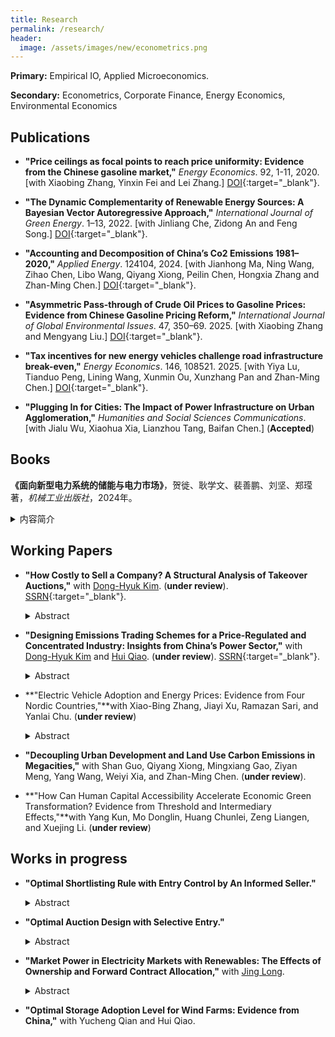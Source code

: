 ```yaml
---
title: Research
permalink: /research/
header:
  image: /assets/images/new/econometrics.png
---
```


**Primary:** Empirical IO, Applied Microeconomics.

**Secondary:** Econometrics, Corporate Finance, Energy Economics, Environmental Economics

## Publications

- **"Price ceilings as focal points to reach price uniformity: Evidence from the Chinese gasoline market,"** <i>Energy Economics</i>. 92, 1-11, 2020. [with Xiaobing Zhang, Yinxin Fei and Lei Zhang.] [DOI](https://doi.org/10.1016/j.eneco.2020.104950){:target="_blank"}.  

- **"The Dynamic Complementarity of Renewable Energy Sources: A Bayesian Vector Autoregressive Approach,"** <i>International Journal of Green Energy</i>. 1–13, 2022. [with Jinliang Che, Zidong An and Feng Song.] [DOI](https://doi.org/10.1080/15435075.2022.2160933){:target="_blank"}.  

- **"Accounting and Decomposition of China’s Co2 Emissions 1981–2020,"** <i>Applied Energy</i>. 124104, 2024. [with Jianhong Ma, Ning Wang, Zihao Chen, Libo Wang, Qiyang Xiong, Peilin Chen, Hongxia Zhang and Zhan-Ming Chen.] [DOI](https://doi.org/10.1016/j.apenergy.2024.124104){:target="_blank"}.  

- **"Asymmetric Pass-through of Crude Oil Prices to Gasoline Prices: Evidence from Chinese Gasoline Pricing Reform,"** <i>International Journal of Global Environmental Issues</i>. 47, 350–69. 2025. [with Xiaobing Zhang and Mengyang Liu.] [DOI](https://www.inderscienceonline.com/doi/abs/10.1504/IJGEI.2025.146001){:target="_blank"}.  

- **"Tax incentives for new energy vehicles challenge road infrastructure break-even,"** <i>Energy Economics</i>. 146, 108521. 2025. [with Yiya Lu, Tianduo Peng, Lining Wang, Xunmin Ou, Xunzhang Pan and Zhan-Ming Chen.] [DOI](https://doi.org/10.1016/j.eneco.2025.108521){:target="_blank"}.    

- **"Plugging In for Cities: The Impact of Power Infrastructure on Urban Agglomeration,"** <i>Humanities and Social Sciences Communications</i>. [with Jialu Wu, Xiaohua Xia, Lianzhou Tang, Baifan Chen.] (**Accepted**)

## Books
**《面向新型电力系统的储能与电力市场》**，贺徙、耿学文、裴善鹏、刘坚、郑𬎆著，<i>机械工业出版社</i>，2024年。  
  <details>
    <summary>内容简介</summary>
    作为2024年国家出版基金项目和“十四五”时期国家重点出版物出版专项规划项目，本书系统总结了我国新型储能产业的发展现状，深入剖析了其参与电力市场的现状与瓶颈。书中详细借鉴了美国、德国、英国、澳大利亚、日本、韩国等发达国家在新型储能电力市场参与方面的先进政策经验，构建了多种储能类型在国外市场成功应用的基础模型，并结合市场响应进行了相关经济学理论分析。全书立足于学术与产业融合，贯穿了完善我国新型储能政策体系、加快市场机制建设以及推动产业链关键环节合理响应的启示和建议，具有重要的理论指导和实践参考价值。该书不仅适合能源政策、电力市场、新能源、能源经济、储能科学与工程、电力系统、电气工程等相关专业的本科高年级学生与研究生，也为政策制定者、科研人员、企业和投资机构提供了重要参考。
  </details>  

## Working Papers

- **"How Costly to Sell a Company? A Structural Analysis of Takeover Auctions,"** with [Dong-Hyuk Kim](https://sites.google.com/site/kimdonghyuk000). (**under review**). [SSRN](https://papers.ssrn.com/sol3/papers.cfm?abstract_id=3505106){:target="_blank"}.  

  <details>
    <summary>Abstract</summary>
    To explain why sellers in takeover auctions limit bidders entry, we structurally measure economic costs incurred by the seller for inviting an additional bidder. Our auction model allows bidders to discount their synergy values when rivals obtain the target company’s confidential information, which induces the information cost. We identify the model primitives with unobserved heterogeneity, as confidential information is latent. From a sample of U.S. M&As, we find that the unobserved heterogeneity is critical, bidders lower values by 11.9% for each rival, and the information (operation) cost amounts to 1.3% (4.1%) of the equilibrium deal value for a representative target.
  </details>  

-  **"Designing Emissions Trading Schemes for a Price-Regulated and Concentrated Industry: Insights from China’s Power Sector,"** with [Dong-Hyuk Kim](https://sites.google.com/site/kimdonghyuk000) and [Hui Qiao](https://sites.google.com/view/huiqiao/). (**under review**). [SSRN](https://papers.ssrn.com/sol3/papers.cfm?abstract_id=5165942){:target="_blank"}.    
   <details>
     <summary>Abstract</summary>
     We analyze the impact of emission trading systems, such as tradable performance standards (TPS) and cap-and-trade (C&T) schemes, in China's coal-fired generation sector characterized by price regulation and high concentration. Our oligopoly model shows that TPS and C&T partially offset the adverse effects of power prices regulated below equilibrium. Unlike C&T, TPS further facilitates production reallocation towards low-emission firms, suggesting its efficacy in emission reduction. From market data, we uncover cost functions for five major firms in Guangdong province to conduct realistic policy simulations. Compared to the current TPS setup, the optimal TPS and C&T under the regulated price reduce emissions by 11.1 and 7.6 million tonnes, respectively. The optimal TPS enhances social welfare by 250 million RMB, while the optimal C&T decreases it by 485 million RMB. Moreover, the optimal TPS above approximates the case where the power price is further adjusted to maximize social welfare.  
   </details>  
   
- **"Electric Vehicle Adoption and Energy Prices: Evidence from Four Nordic Countries,"**with Xiao-Bing Zhang, Jiayi Xu, Ramazan Sari, and Yanlai Chu. (**under review**)    
   <details>
     <summary>Abstract</summary>
     While the transport sector accounts for around 25% of the EU’s total GHG emissions, the adoption of electric vehicles (EVs) plays an important role for EU to reach its net zero emissions goal. In addition to the widely used subsidies or tax exemption for EV purchases, energy prices, i.e., electricity price and gasoline price, can also be considered as instruments for government to induce consumers into EVs over ICE (internal combustion engine) vehicles. Using a unique panel of EV registrations at the product-level from four Nordic countries (Denmark, Finland, Norway, Sweden), this paper investigates how electricity prices and gasoline prices stimulate the adoption of EVs. The results show that gasoline price has a more statistically significant effect on the adoption of EVs, compared with electricity price. On average, 1% increase in gasoline price would increase the sales of EVs by 0.85% and the effect is larger for EV models with relatively lower purchase cost (where the effect of electricity price on stimulating adoption is also found statistically significant) and those with less-known brands. Further simulation results show that a 1% increase in the gasoline price would reduce the lifecycle GHG emissions of new automobiles by 0.16%. Our study highlights the importance of energy prices in accelerating EV adoption and mitigating carbon emissions in Nordic countries. 
   </details>    

- **"Decoupling Urban Development and Land Use Carbon Emissions in Megacities,"** with Shan Guo, Qiyang Xiong, Mingxiang Gao, Ziyan Meng, Yang Wang, Weiyi Xia, and Zhan-Ming Chen. (**under review**). 

- **"How Can Human Capital Accessibility Accelerate Economic Green Transformation? Evidence from Threshold and Intermediary Effects,"**with Yang Kun, Mo Donglin, Huang Chunlei, Zeng Liangen, and Xuejing Li. (**under review**)  



## Works in progress

- **"Optimal Shortlisting Rule with Entry Control by An Informed Seller."**  
  <details>
    <summary>Abstract</summary>

    This study is a theoretical extension of my job market paper of takeover auctions, where indicative bidding and shortlisting is a common practice. I first develop a two-stage auction model with entry control by an informed seller who observes bidders’ initial types (signals). Then I study how the seller, who has information valuable to the bidders, maximizes his expected profit by shortlisting potential bidders into the final-stage auction. The shortlisted bidders are asymmetric in their types (private valuation plus beliefs) because their private beliefs about the other shortlisted bidders rely on their private initial types. Except for takeover auctions, this model also describes many real-world auctions with a qualification stage, such as a real estate sale.
  </details>  

- **"Optimal Auction Design with Selective Entry."**  
  <details>
    <summary>Abstract</summary>

    This paper studies the optimal auction design by a revenue-maximizing seller in a two-stage auction model with selective entry. Following Stegeman (1996) and Lu (2009), I consider the feasible semidirect mechanism with a symmetric threshold-entry. In order to implement the optimal entry threshold, we need to consider a generalized virtual value, which is non-monotone in general. To handle the non-monotonicity of the generalized virtual value, I use the ironing technique described in Myerson (1981) to obtain a monotone (ironed) virtual value. Then we select the optimal mechanism to maximize the (ironed) virtual value.
  </details>   

- **"Market Power in Electricity Markets with Renewables: The Effects of Ownership and Forward Contract Allocation,"** with [Jing Long](https://jing042323.github.io/jing-long/).   
   <details>
     <summary>Abstract</summary>
     Motivated by the growth of renewable generation and development of electricity market in China, this study analyzes the impact of renewable penetration on the market outcomes under different market and ownership structure. We construct a two-stage oligopolistic model consisting symmetric strategic suppliers and competitive fringe suppliers who are allowed to make production decisions for each of their generation technology. Based on the theoretical model, we further conduct a series of simulation study to illustrate the theoretical result by exploring different set of model parameter configurations. We find that the amount of price decline could be partially or fully reduced when strategic suppliers a large proportion of renewable generation assets as a result of market power. Using the ownership and capacity information of the “big-five” electricity groups, Our simulation shows that this ownership effect will emerge in the future Chinese electricity market according to China’s renewable policy and targets. Furthermore, the forward contracting stage is pro-competitive or even over-competitive, depending on both the market and ownership structure.
   </details>   
   
- **"Optimal Storage Adoption Level for Wind Farms: Evidence from China,"** with Yucheng Qian and Hui Qiao.  
